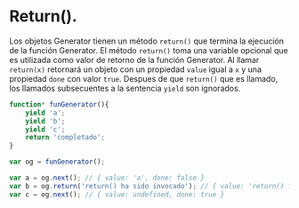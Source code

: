 # Return().

Los objetos Generator tienen un método `return()` que termina la ejecución de la función Generator. El método `return()` toma una variable opcional que es utilizada como valor de retorno de la función Generator. Al llamar `return(x)` retornará un objeto con un propiedad `value` igual a `x` y una propiedad `done` con valor `true`. Despues de que `return()` que es llamado, los llamados subsecuentes a la sentencia `yield` son ignorados.

```js
function* funGenerator(){
    yield 'a';
    yield 'b';
    yield 'c';
    return 'completado';
}

var og = funGenerator();

var a = og.next(); // { value: 'a', done: false }
var b = og.return('return() ha sido invocado'); // { value: 'return() fue llamado', done: true }
var c = og.next(); // { value: undefined, done: true }
```
